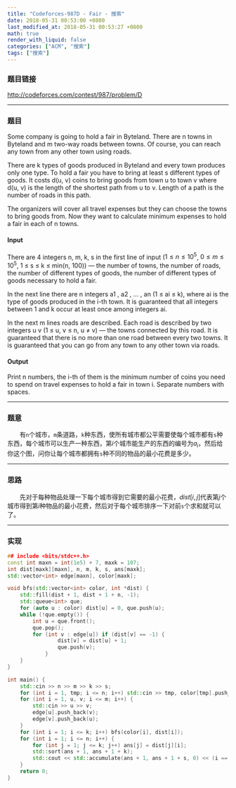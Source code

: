 ```yaml
---
title: "Codeforces-987D - Fair - 搜索"
date: 2018-05-31 00:53:00 +0800
last_modified_at: 2018-05-31 00:53:27 +0800
math: true
render_with_liquid: false
categories: ["ACM", "搜索"]
tags: ["搜索"]
---
```


### 题目链接

http://codeforces.com/contest/987/problem/D

---
### 题目
Some company is going to hold a fair in Byteland. There are n towns in Byteland and m two-way roads between towns. Of course, you can reach any town from any other town using roads.

There are k types of goods produced in Byteland and every town produces only one type. To hold a fair you have to bring at least s different types of goods. It costs d(u, v) coins to bring goods from town u to town v where d(u, v) is the length of the shortest path from u to v. Length of a path is the number of roads in this path.

The organizers will cover all travel expenses but they can choose the towns to bring goods from. Now they want to calculate minimum expenses to hold a fair in each of n towns.
#### Input
There are 4 integers n, m, k, s in the first line of input ($1 ≤ n ≤ 10^5$, $0 ≤ m ≤ 10^5$, 1 ≤ s ≤ k ≤ min(n, 100)) — the number of towns, the number of roads, the number of different types of goods, the number of different types of goods necessary to hold a fair.

In the next line there are n integers a1 , a2 , ... , an (1 ≤ ai ≤ k), where ai is the type of goods produced in the i-th town. It is guaranteed that all integers between 1 and k occur at least once among integers ai.

In the next m lines roads are described. Each road is described by two integers u v (1 ≤ u, v ≤ n, u ≠ v) — the towns connected by this road. It is guaranteed that there is no more than one road between every two towns. It is guaranteed that you can go from any town to any other town via roads.
#### Output
Print n numbers, the i-th of them is the minimum number of coins you need to spend on travel expenses to hold a fair in town i. Separate numbers with spaces.

---
### 题意

&emsp;&emsp;有`n`个城市，`m`条道路，`k`种东西，使所有城市都公平需要使每个城市都有`s`种东西，每个城市可以生产一种东西，第$i$个城市能生产的东西的编号为$a_i$，然后给你这个图，问你让每个城市都拥有`s`种不同的物品的最小花费是多少。

---
### 思路

&emsp;&emsp;先对于每种物品处理一下每个城市得到它需要的最小花费，$dist[i,j]$代表第$j$个城市得到第$i$种物品的最小花费，然后对于每个城市排序一下对前`s`个求和就可以了。

---
### 实现

```cpp
## include <bits/stdc++.h>
const int maxn = int(1e5) + 7, maxk = 107;
int dist[maxk][maxn], n, m, k, s, ans[maxk];
std::vector<int> edge[maxn], color[maxk];

void bfs(std::vector<int> color, int *dist) {
    std::fill(dist + 1, dist + 1 + n, -1);
    std::queue<int> que;
    for (auto u : color) dist[u] = 0, que.push(u);
    while (!que.empty()) {
        int u = que.front();
        que.pop();
        for (int v : edge[u]) if (dist[v] == -1) {
                dist[v] = dist[u] + 1;
                que.push(v);
            }
    }
}

int main() {
    std::cin >> n >> m >> k >> s;
    for (int i = 1, tmp; i <= n; i++) std::cin >> tmp, color[tmp].push_back(i);
    for (int i = 1, u, v; i <= m; i++) {
        std::cin >> u >> v;
        edge[u].push_back(v);
        edge[v].push_back(u);
    }
    for (int i = 1; i <= k; i++) bfs(color[i], dist[i]);
    for (int i = 1; i <= n; i++) {
        for (int j = 1; j <= k; j++) ans[j] = dist[j][i];
        std::sort(ans + 1, ans + 1 + k);
        std::cout << std::accumulate(ans + 1, ans + 1 + s, 0) << (i == n ? '\n' : ' ');
    }
    return 0;
}

```